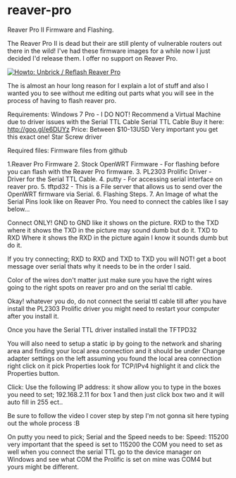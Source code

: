 # reaver-pro

Reaver Pro II Firmware and Flashing.

The Reaver Pro II is dead but their are still plenty of vulnerable routers out there in the wild!
I've had these firmware images for a while now I just decided I'd release them.
I offer no support on Reaver Pro.

[![Howto: Unbrick / Reflash Reaver Pro](https://img.youtube.com/vi/s1fg-Gxr-OY/0.jpg)](https://www.youtube.com/watch?v=s1fg-Gxr-OY)

The is almost an hour long reason for I explain a lot of stuff and also I wanted you to see without me editing out parts what you will see in the process of having to flash reaver pro.

Requirements:
Windows 7 Pro - I DO NOT! Recommend a Virtual Machine due to driver issues with the Serial TTL Cable
Serial TTL Cable Buy it here: http://goo.gl/e6DUYz Price: Between $10-13USD Very important you get this exact one!
Star Screw driver

Required files:
Firmware files from github

1.Reaver Pro Firmware
2. Stock OpenWRT Firmware - For flashing before you can flash with the Reaver Pro firmware.
3. PL2303 Prolific Driver - Driver for the Serial TTL Cable.
4. putty - For accessing serial interface on reaver pro.
5. tftpd32 - This is a File server that allows us to send over the OpenWRT firmware via Serial.
6. Flashing Steps.
7. An Image of what the Serial Pins look like on Reaver Pro. You need to connect the cables like I say below...

Connect ONLY!
GND to GND like it shows on the picture.
RXD to the TXD where it shows the TXD in the picture may sound dumb but do it.
TXD to RXD Where it shows the RXD in the picture again I know it sounds dumb but do it.

If you try connecting;
RXD to RXD
and TXD to TXD you will NOT! get a boot message over serial thats why it needs to be in the order I said.

Color of the wires don't matter just make sure you have the right wires going to the right spots on reaver pro and on the serial ttl cable.


Okay!
whatever you do, do not connect the serial ttl cable till after you have install the PL2303 Prolific driver you might need to restart your computer after you install it.

Once you have the Serial TTL driver installed install the TFTPD32

You will also need to setup a static ip by going to the network and sharing area and finding your local area connection and it should be under Change adapter settings on the left assuming you found the local area connection right click on it pick Properties look for TCP/IPv4 highlight it and click the Properties button.

Click: Use the following IP address:
it show allow you to type in the boxes you need to set;
192.168.2.11 for box 1
and then just click box two and it will auto fill in 255 ect..

Be sure to follow the video I cover step by step I'm not gonna sit here typing out the whole process :B

On putty you need to pick;
Serial
and the Speed needs to be:
Speed: 115200
very important that the speed is set to 115200
the COM you need to set as well when you connect the serial TTL go to the device manager on Windows and see what COM the Prolific is set on mine was COM4 but yours might be different.
